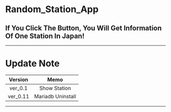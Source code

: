 # Random_Station_App

## If You Click The Button, You Will Get Information Of One Station In Japan!

---

# Update Note
|Version|Memo|
|:--:|:--:|
|ver_0.1|Show Station|
|ver_0.11|Mariadb Uninstall|

---
